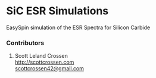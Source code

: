 # SiC ESR Simulations

EasySpin simulation of the ESR Spectra for Silicon Carbide

### Contributors

1. Scott Leland Crossen  
<http://scottcrossen.com>  
<scottcrossen42@gmail.com>
